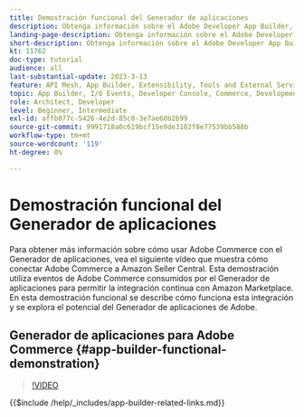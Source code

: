 ```yaml
---
title: Demostración funcional del Generador de aplicaciones
description: Obtenga información sobre el Adobe Developer App Builder, utilizado en Adobe Commerce con una demostración técnica
landing-page-description: Obtenga información sobre el Adobe Developer App Builder, utilizado en Adobe Commerce con una demostración técnica
short-description: Obtenga información sobre el Adobe Developer App Builder, utilizado en Adobe Commerce con una demostración técnica
kt: 11762
doc-type: tutorial
audience: all
last-substantial-update: 2023-3-13
feature: API Mesh, App Builder, Extensibility, Tools and External Services, Backend Development
topic: App Builder, I/O Events, Developer Console, Commerce, Development, Integrations
role: Architect, Developer
level: Beginner, Intermediate
exl-id: affb077c-5426-4e2d-85c0-3e7ae60b2b99
source-git-commit: 9991718a0c619bcf15e9de3102f8e77539bb588b
workflow-type: tm+mt
source-wordcount: '119'
ht-degree: 0%

---
```


# Demostración funcional del Generador de aplicaciones

Para obtener más información sobre cómo usar Adobe Commerce con el Generador de aplicaciones, vea el siguiente vídeo que muestra cómo conectar Adobe Commerce a Amazon Seller Central. Esta demostración utiliza eventos de Adobe Commerce consumidos por el Generador de aplicaciones para permitir la integración continua con Amazon Marketplace. En esta demostración funcional se describe cómo funciona esta integración y se explora el potencial del Generador de aplicaciones de Adobe.

## Generador de aplicaciones para Adobe Commerce {#app-builder-functional-demonstration}

>[!VIDEO](https://video.tv.adobe.com/v/3413502?learn=on)

{{$include /help/_includes/app-builder-related-links.md}}
